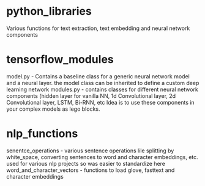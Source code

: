 # python_libraries
Various functions for text extraction, text embedding and neural network components

# tensorflow_modules
model.py - Contains a baseline class for a generic neural network model and a neural layer. the model class can be inherited to define a custom deep learning network
modules.py - contains classes for different neural network components (hidden layer for vanilla NN, 1d Convolutional layer, 2d Convolutional layer, LSTM, Bi-RNN, etc
Idea is to use these components in your complex models as lego blocks.

# nlp_functions
senentce_operations - various sentence operations lile splitting by white_space, converting sentences to word and character embeddings, etc. used for various nlp projects so was easier to standardize here
word_and_character_vectors - functions to load glove, fasttext and character embeddings
